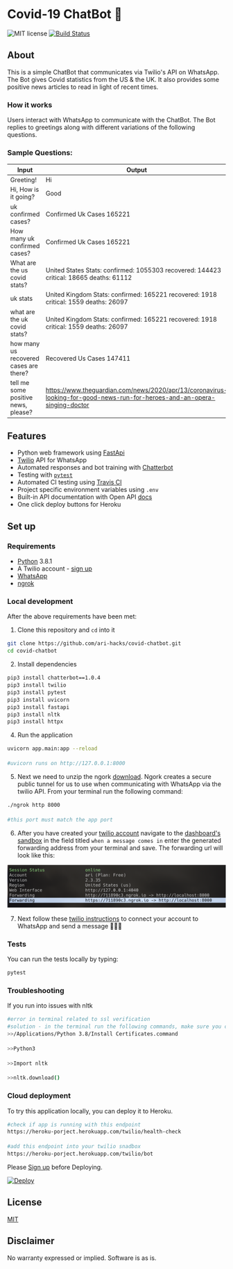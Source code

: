 # Covid-19 ChatBot 🤖

![MIT license](https://img.shields.io/badge/License-MIT-blue.svg) [![Build Status](https://travis-ci.com/ari-hacks/covid-chatbot.svg?branch=master)](https://travis-ci.com/ari-hacks/covid-chatbot)


## About

This is a simple ChatBot that communicates via Twilio's API on WhatsApp. The Bot gives Covid statistics from the US & the UK. It also provides some positive news articles to read in light of recent times.

### How it works

Users interact with WhatsApp to communicate with the ChatBot. 
The Bot replies to greetings along with different variations of the following questions.

### Sample Questions:

Input | Output| 
---------|----------|
Greeting!| Hi | 
Hi, How is it going? | Good | 
uk confirmed cases? | Confirmed Uk Cases 165221 | 
How many uk confirmed cases? | Confirmed Uk Cases 165221 
What are the us covid stats? | United States Stats: confirmed: 1055303 recovered: 144423 critical: 18665 deaths: 61112
uk stats |United Kingdom Stats: confirmed: 165221 recovered: 1918 critical: 1559 deaths: 26097
what are the uk covid stats? | United Kingdom Stats: confirmed: 165221 recovered: 1918 critical: 1559 deaths: 26097
how many us recovered cases are there? | Recovered Us Cases 147411
tell me some positive news, please? | https://www.theguardian.com/news/2020/apr/13/coronavirus-looking-for-good-news-run-for-heroes-and-an-opera-singing-doctor



## Features

- Python web framework using [FastApi](https://fastapi.tiangolo.com/)
- [Twilio](https://www.twilio.com/whatsapp) API for WhatsApp 
- Automated responses and bot training with [Chatterbot](https://chatterbot.readthedocs.io/en/stable/)
- Testing with [`pytest`](https://docs.pytest.org/en/latest/)
- Automated CI testing using [Travis CI](https://travis-ci.com/github/ari-hacks/covid-chatbot)
- Project specific environment variables using `.env` 
- Built-in API documentation with Open API [docs](https://covid-chatterbot.herokuapp.com/docs)
- One click deploy buttons for Heroku


## Set up

### Requirements

- [Python](https://www.python.org/) 3.8.1
- A Twilio account - [sign up](https://www.twilio.com/whatsapp)
- [WhatsApp](https://www.whatsapp.com/)
- [ngrok](https://ngrok.com/)


### Local development

After the above requirements have been met:

1. Clone this repository and `cd` into it

```bash
git clone https://github.com/ari-hacks/covid-chatbot.git
cd covid-chatbot
```

2. Install dependencies

```bash
pip3 install chatterbot==1.0.4
pip3 install twilio 
pip3 install pytest 
pip3 install uvicorn    
pip3 install fastapi  
pip3 install nltk   
pip3 install httpx         
```

4. Run the application

```bash
uvicorn app.main:app --reload 

#uvicorn runs on http://127.0.0.1:8000    
```

5. Next we need to unzip the ngork [download](https://ngrok.com/download). Ngork creates a secure public tunnel for us to use when communicating with WhatsApp via the twilio API. From your terminal run the following command: 

```bash
./ngrok http 8000

#this port must match the app port
```
6. After you have created your [twilio account](https://www.twilio.com/whatsapp) navigate to the [dashboard's sandbox](https://www.twilio.com/console/sms/whatsapp/sandbox) in the field titled ` when a message comes in ` enter the generated forwarding address from your terminal and save. The forwarding url will look like this: 

![Alt text](/ngork_ex.png?raw=true "Demo")

7. Next follow these [ twilio instructions](https://www.twilio.com/console/sms/whatsapp/learn) to connect your account to WhatsApp and send a message 🎉🎉🎉

### Tests

You can run the tests locally by typing:

```bash
pytest
```
### Troubleshooting
If you run into issues with nltk 

```bash
#error in terminal related to ssl verification
#solution - in the terminal run the following commands, make sure you change the version of python accordingly 
>>/Applications/Python 3.8/Install Certificates.command

>>Python3

>>Import nltk

>>nltk.download() 
```

### Cloud deployment

To try this application locally, you can deploy it to Heroku. 

```bash 
#check if app is running with this endpoint 
https://heroku-porject.herokuapp.com/twilio/health-check

#add this endpoint into your twilio snadbox
https://heroku-porject.herokuapp.com/twilio/bot
```


Please [Sign up](https://www.heroku.com/)  before Deploying. 

 [![Deploy](https://www.herokucdn.com/deploy/button.svg)](https://heroku.com/deploy)                                               


## License

[MIT](http://www.opensource.org/licenses/mit-license.html)

## Disclaimer

No warranty expressed or implied. Software is as is.